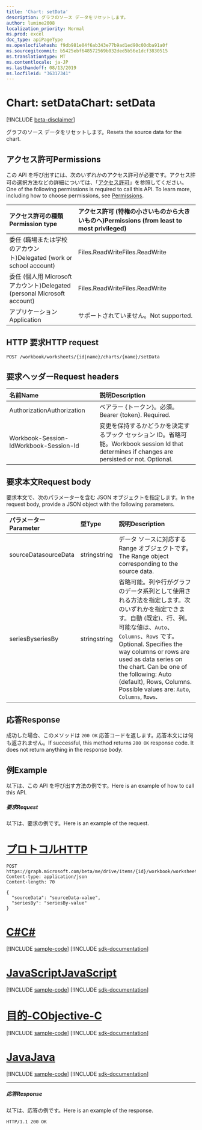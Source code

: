 ```yaml
---
title: 'Chart: setData'
description: グラフのソース データをリセットします。
author: lumine2008
localization_priority: Normal
ms.prod: excel
doc_type: apiPageType
ms.openlocfilehash: f9db981e04f6ab343e77b9ad1ed90c00dba91a0f
ms.sourcegitcommit: b5425ebf648572569b032ded5b56e1dcf3830515
ms.translationtype: MT
ms.contentlocale: ja-JP
ms.lasthandoff: 08/13/2019
ms.locfileid: "36317341"
---
```

# <a name="chart-setdata"></a><span data-ttu-id="16c62-103">Chart: setData</span><span class="sxs-lookup"><span data-stu-id="16c62-103">Chart: setData</span></span>

[!INCLUDE [beta-disclaimer](../../includes/beta-disclaimer.md)]

<span data-ttu-id="16c62-104">グラフのソース データをリセットします。</span><span class="sxs-lookup"><span data-stu-id="16c62-104">Resets the source data for the chart.</span></span>
## <a name="permissions"></a><span data-ttu-id="16c62-105">アクセス許可</span><span class="sxs-lookup"><span data-stu-id="16c62-105">Permissions</span></span>
<span data-ttu-id="16c62-p101">この API を呼び出すには、次のいずれかのアクセス許可が必要です。アクセス許可の選択方法などの詳細については、「[アクセス許可](/graph/permissions-reference)」を参照してください。</span><span class="sxs-lookup"><span data-stu-id="16c62-p101">One of the following permissions is required to call this API. To learn more, including how to choose permissions, see [Permissions](/graph/permissions-reference).</span></span>

|<span data-ttu-id="16c62-108">アクセス許可の種類</span><span class="sxs-lookup"><span data-stu-id="16c62-108">Permission type</span></span>      | <span data-ttu-id="16c62-109">アクセス許可 (特権の小さいものから大きいものへ)</span><span class="sxs-lookup"><span data-stu-id="16c62-109">Permissions (from least to most privileged)</span></span>              |
|:--------------------|:---------------------------------------------------------|
|<span data-ttu-id="16c62-110">委任 (職場または学校のアカウント)</span><span class="sxs-lookup"><span data-stu-id="16c62-110">Delegated (work or school account)</span></span> | <span data-ttu-id="16c62-111">Files.ReadWrite</span><span class="sxs-lookup"><span data-stu-id="16c62-111">Files.ReadWrite</span></span>    |
|<span data-ttu-id="16c62-112">委任 (個人用 Microsoft アカウント)</span><span class="sxs-lookup"><span data-stu-id="16c62-112">Delegated (personal Microsoft account)</span></span> | <span data-ttu-id="16c62-113">Files.ReadWrite</span><span class="sxs-lookup"><span data-stu-id="16c62-113">Files.ReadWrite</span></span>    |
|<span data-ttu-id="16c62-114">アプリケーション</span><span class="sxs-lookup"><span data-stu-id="16c62-114">Application</span></span> | <span data-ttu-id="16c62-115">サポートされていません。</span><span class="sxs-lookup"><span data-stu-id="16c62-115">Not supported.</span></span> |

## <a name="http-request"></a><span data-ttu-id="16c62-116">HTTP 要求</span><span class="sxs-lookup"><span data-stu-id="16c62-116">HTTP request</span></span>
<!-- { "blockType": "ignored" } -->
```http
POST /workbook/worksheets/{id|name}/charts/{name}/setData

```
## <a name="request-headers"></a><span data-ttu-id="16c62-117">要求ヘッダー</span><span class="sxs-lookup"><span data-stu-id="16c62-117">Request headers</span></span>
| <span data-ttu-id="16c62-118">名前</span><span class="sxs-lookup"><span data-stu-id="16c62-118">Name</span></span>       | <span data-ttu-id="16c62-119">説明</span><span class="sxs-lookup"><span data-stu-id="16c62-119">Description</span></span>|
|:---------------|:----------|
| <span data-ttu-id="16c62-120">Authorization</span><span class="sxs-lookup"><span data-stu-id="16c62-120">Authorization</span></span>  | <span data-ttu-id="16c62-p102">ベアラー {トークン}。必須。</span><span class="sxs-lookup"><span data-stu-id="16c62-p102">Bearer {token}. Required.</span></span> |
| <span data-ttu-id="16c62-123">Workbook-Session-Id</span><span class="sxs-lookup"><span data-stu-id="16c62-123">Workbook-Session-Id</span></span>  | <span data-ttu-id="16c62-p103">変更を保持するかどうかを決定するブック セッション ID。省略可能。</span><span class="sxs-lookup"><span data-stu-id="16c62-p103">Workbook session Id that determines if changes are persisted or not. Optional.</span></span>|

## <a name="request-body"></a><span data-ttu-id="16c62-126">要求本文</span><span class="sxs-lookup"><span data-stu-id="16c62-126">Request body</span></span>
<span data-ttu-id="16c62-127">要求本文で、次のパラメーターを含む JSON オブジェクトを指定します。</span><span class="sxs-lookup"><span data-stu-id="16c62-127">In the request body, provide a JSON object with the following parameters.</span></span>

| <span data-ttu-id="16c62-128">パラメーター</span><span class="sxs-lookup"><span data-stu-id="16c62-128">Parameter</span></span>    | <span data-ttu-id="16c62-129">型</span><span class="sxs-lookup"><span data-stu-id="16c62-129">Type</span></span>   |<span data-ttu-id="16c62-130">説明</span><span class="sxs-lookup"><span data-stu-id="16c62-130">Description</span></span>|
|:---------------|:--------|:----------|
|<span data-ttu-id="16c62-131">sourceData</span><span class="sxs-lookup"><span data-stu-id="16c62-131">sourceData</span></span>|<span data-ttu-id="16c62-132">string</span><span class="sxs-lookup"><span data-stu-id="16c62-132">string</span></span>|<span data-ttu-id="16c62-133">データ ソースに対応する Range オブジェクトです。</span><span class="sxs-lookup"><span data-stu-id="16c62-133">The Range object corresponding to the source data.</span></span>|
|<span data-ttu-id="16c62-134">seriesBy</span><span class="sxs-lookup"><span data-stu-id="16c62-134">seriesBy</span></span>|<span data-ttu-id="16c62-135">string</span><span class="sxs-lookup"><span data-stu-id="16c62-135">string</span></span>|<span data-ttu-id="16c62-p104">省略可能。列や行がグラフのデータ系列として使用される方法を指定します。次のいずれかを指定できます。自動 (既定)、行、列。可能な値は、`Auto`、`Columns`、`Rows` です。</span><span class="sxs-lookup"><span data-stu-id="16c62-p104">Optional. Specifies the way columns or rows are used as data series on the chart. Can be one of the following: Auto (default), Rows, Columns.  Possible values are: `Auto`, `Columns`, `Rows`.</span></span>|

## <a name="response"></a><span data-ttu-id="16c62-140">応答</span><span class="sxs-lookup"><span data-stu-id="16c62-140">Response</span></span>

<span data-ttu-id="16c62-p105">成功した場合、このメソッドは `200 OK` 応答コードを返します。応答本文には何も返されません。</span><span class="sxs-lookup"><span data-stu-id="16c62-p105">If successful, this method returns `200 OK` response code. It does not return anything in the response body.</span></span>

## <a name="example"></a><span data-ttu-id="16c62-143">例</span><span class="sxs-lookup"><span data-stu-id="16c62-143">Example</span></span>
<span data-ttu-id="16c62-144">以下は、この API を呼び出す方法の例です。</span><span class="sxs-lookup"><span data-stu-id="16c62-144">Here is an example of how to call this API.</span></span>
##### <a name="request"></a><span data-ttu-id="16c62-145">要求</span><span class="sxs-lookup"><span data-stu-id="16c62-145">Request</span></span>
<span data-ttu-id="16c62-146">以下は、要求の例です。</span><span class="sxs-lookup"><span data-stu-id="16c62-146">Here is an example of the request.</span></span>

# <a name="httptabhttp"></a>[<span data-ttu-id="16c62-147">プロトコル</span><span class="sxs-lookup"><span data-stu-id="16c62-147">HTTP</span></span>](#tab/http)
<!-- {
  "blockType": "request",
  "name": "chart_setdata"
}-->
```http
POST https://graph.microsoft.com/beta/me/drive/items/{id}/workbook/worksheets/{id|name}/charts/{name}/setData
Content-type: application/json
Content-length: 70

{
  "sourceData": "sourceData-value",
  "seriesBy": "seriesBy-value"
}
```
# <a name="ctabcsharp"></a>[<span data-ttu-id="16c62-148">C#</span><span class="sxs-lookup"><span data-stu-id="16c62-148">C#</span></span>](#tab/csharp)
[!INCLUDE [sample-code](../includes/snippets/csharp/chart-setdata-csharp-snippets.md)]
[!INCLUDE [sdk-documentation](../includes/snippets/snippets-sdk-documentation-link.md)]

# <a name="javascripttabjavascript"></a>[<span data-ttu-id="16c62-149">JavaScript</span><span class="sxs-lookup"><span data-stu-id="16c62-149">JavaScript</span></span>](#tab/javascript)
[!INCLUDE [sample-code](../includes/snippets/javascript/chart-setdata-javascript-snippets.md)]
[!INCLUDE [sdk-documentation](../includes/snippets/snippets-sdk-documentation-link.md)]

# <a name="objective-ctabobjc"></a>[<span data-ttu-id="16c62-150">目的-C</span><span class="sxs-lookup"><span data-stu-id="16c62-150">Objective-C</span></span>](#tab/objc)
[!INCLUDE [sample-code](../includes/snippets/objc/chart-setdata-objc-snippets.md)]
[!INCLUDE [sdk-documentation](../includes/snippets/snippets-sdk-documentation-link.md)]

# <a name="javatabjava"></a>[<span data-ttu-id="16c62-151">Java</span><span class="sxs-lookup"><span data-stu-id="16c62-151">Java</span></span>](#tab/java)
[!INCLUDE [sample-code](../includes/snippets/java/chart-setdata-java-snippets.md)]
[!INCLUDE [sdk-documentation](../includes/snippets/snippets-sdk-documentation-link.md)]

---


##### <a name="response"></a><span data-ttu-id="16c62-152">応答</span><span class="sxs-lookup"><span data-stu-id="16c62-152">Response</span></span>
<span data-ttu-id="16c62-153">以下は、応答の例です。</span><span class="sxs-lookup"><span data-stu-id="16c62-153">Here is an example of the response.</span></span> 
<!-- {
  "blockType": "response",
  "truncated": true,
  "@odata.type": "microsoft.graph.none"
} -->
```http
HTTP/1.1 200 OK
```

<!-- uuid: 8fcb5dbc-d5aa-4681-8e31-b001d5168d79
2015-10-25 14:57:30 UTC -->
<!--
{
  "type": "#page.annotation",
  "description": "Chart: setData",
  "keywords": "",
  "section": "documentation",
  "tocPath": "",
  "suppressions": [
  ]
}
-->
